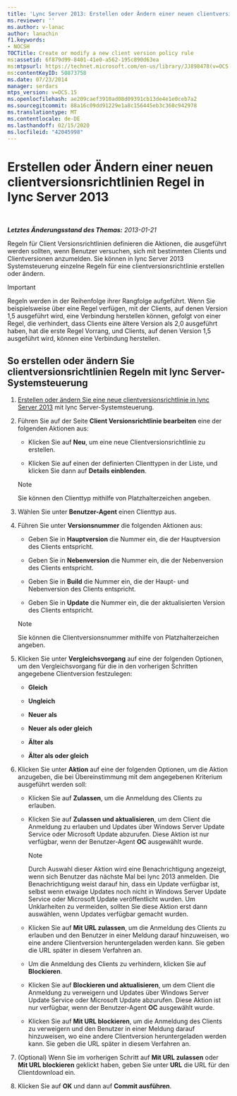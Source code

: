 ```yaml
---
title: 'Lync Server 2013: Erstellen oder Ändern einer neuen clientversionsrichtlinien Regel'
ms.reviewer: ''
ms.author: v-lanac
author: lanachin
f1.keywords:
- NOCSH
TOCTitle: Create or modify a new client version policy rule
ms:assetid: 6f879d99-8401-41e0-a562-195c890d63ea
ms:mtpsurl: https://technet.microsoft.com/en-us/library/JJ898478(v=OCS.15)
ms:contentKeyID: 50873758
ms.date: 07/23/2014
manager: serdars
mtps_version: v=OCS.15
ms.openlocfilehash: ae209caef3910ad08d09391cb13de4e1e0ceb7a2
ms.sourcegitcommit: 88a16c09dd91229e1a8c156445eb3c360c942978
ms.translationtype: MT
ms.contentlocale: de-DE
ms.lasthandoff: 02/15/2020
ms.locfileid: "42045998"
---
```

<div data-xmlns="http://www.w3.org/1999/xhtml">

<div class="topic" data-xmlns="http://www.w3.org/1999/xhtml" data-msxsl="urn:schemas-microsoft-com:xslt" data-cs="http://msdn.microsoft.com/">

<div data-asp="http://msdn2.microsoft.com/asp">

# <a name="create-or-modify-a-new-client-version-policy-rule-in-lync-server-2013"></a>Erstellen oder Ändern einer neuen clientversionsrichtlinien Regel in lync Server 2013

</div>

<div id="mainSection">

<div id="mainBody">

<span> </span>

_**Letztes Änderungsstand des Themas:** 2013-01-21_

Regeln für Client Versionsrichtlinien definieren die Aktionen, die ausgeführt werden sollten, wenn Benutzer versuchen, sich mit bestimmten Clients und Clientversionen anzumelden. Sie können in lync Server 2013 Systemsteuerung einzelne Regeln für eine clientversionsrichtlinie erstellen oder ändern.

<div>


> [!IMPORTANT]  
> Regeln werden in der Reihenfolge ihrer Rangfolge aufgeführt. Wenn Sie beispielsweise über eine Regel verfügen, mit der Clients, auf denen Version 1,5 ausgeführt wird, eine Verbindung herstellen können, gefolgt von einer Regel, die verhindert, dass Clients eine ältere Version als 2,0 ausgeführt haben, hat die erste Regel Vorrang, und Clients, auf denen Version 1,5 ausgeführt wird, können eine Verbindung herstellen.



</div>

<div>

## <a name="to-create-or-modify-client-version-policy-rules-with-lync-server-control-panel"></a>So erstellen oder ändern Sie clientversionsrichtlinien Regeln mit lync Server-Systemsteuerung

1.  [Erstellen oder ändern Sie eine neue clientversionsrichtlinie in lync Server 2013](lync-server-2013-create-or-modify-a-new-client-version-policy.md) mit lync Server-Systemsteuerung.

2.  Führen Sie auf der Seite **Client Versionsrichtlinie bearbeiten** eine der folgenden Aktionen aus:
    
      - Klicken Sie auf **Neu**, um eine neue Clientversionsrichtlinie zu erstellen.
    
      - Klicken Sie auf einen der definierten Clienttypen in der Liste, und klicken Sie dann auf **Details einblenden**.
    
    <div>
    

    > [!NOTE]  
    > Sie können den Clienttyp mithilfe von Platzhalterzeichen angeben.

    
    </div>

3.  Wählen Sie unter **Benutzer-Agent** einen Clienttyp aus.

4.  Führen Sie unter **Versionsnummer** die folgenden Aktionen aus:
    
      - Geben Sie in **Hauptversion** die Nummer ein, die der Hauptversion des Clients entspricht.
    
      - Geben Sie in **Nebenversion** die Nummer ein, die der Nebenversion des Clients entspricht.
    
      - Geben Sie in **Build** die Nummer ein, die der Haupt- und Nebenversion des Clients entspricht.
    
      - Geben Sie in **Update** die Nummer ein, die der aktualisierten Version des Clients entspricht.
    
    <div>
    

    > [!NOTE]  
    > Sie können die Clientversionsnummer mithilfe von Platzhalterzeichen angeben.

    
    </div>

5.  Klicken Sie unter **Vergleichsvorgang** auf eine der folgenden Optionen, um den Vergleichsvorgang für die in den vorherigen Schritten angegebene Clientversion festzulegen:
    
      - **Gleich**
    
      - **Ungleich**
    
      - **Neuer als**
    
      - **Neuer als oder gleich**
    
      - **Älter als**
    
      - **Älter als oder gleich**

6.  Klicken Sie unter **Aktion** auf eine der folgenden Optionen, um die Aktion anzugeben, die bei Übereinstimmung mit dem angegebenen Kriterium ausgeführt werden soll:
    
      - Klicken Sie auf **Zulassen**, um die Anmeldung des Clients zu erlauben.
    
      - Klicken Sie auf **Zulassen und aktualisieren**, um dem Client die Anmeldung zu erlauben und Updates über Windows Server Update Service oder Microsoft Update abzurufen. Diese Aktion ist nur verfügbar, wenn der Benutzer-Agent **OC** ausgewählt wurde.
        
        <div>
        

        > [!NOTE]  
        > Durch Auswahl dieser Aktion wird eine Benachrichtigung angezeigt, wenn sich Benutzer das nächste Mal bei lync 2013 anmelden. Die Benachrichtigung weist darauf hin, dass ein Update verfügbar ist, selbst wenn etwaige Updates noch nicht in Windows Server Update Service oder Microsoft Update veröffentlicht wurden. Um Unklarheiten zu vermeiden, sollten Sie diese Aktion erst dann auswählen, wenn Updates verfügbar gemacht wurden.

        
        </div>
    
      - Klicken Sie auf **Mit URL zulassen**, um die Anmeldung des Clients zu erlauben und den Benutzer in einer Meldung darauf hinzuweisen, wo eine andere Clientversion heruntergeladen werden kann. Sie geben die URL später in diesem Verfahren an.
    
      - Um die Anmeldung des Clients zu verhindern, klicken Sie auf **Blockieren**.
    
      - Klicken Sie auf **Blockieren und aktualisieren**, um dem Client die Anmeldung zu verweigern und Updates über Windows Server Update Service oder Microsoft Update abzurufen. Diese Aktion ist nur verfügbar, wenn der Benutzer-Agent **OC** ausgewählt wurde.
    
      - Klicken Sie auf **Mit URL blockieren**, um die Anmeldung des Clients zu verweigern und den Benutzer in einer Meldung darauf hinzuweisen, wo eine andere Clientversion heruntergeladen werden kann. Sie geben die URL später in diesem Verfahren an.

7.  (Optional) Wenn Sie im vorherigen Schritt auf **Mit URL zulassen** oder **Mit URL blockieren** geklickt haben, geben Sie unter **URL** die URL für den Clientdownload ein.

8.  Klicken Sie auf **OK** und dann auf **Commit ausführen**.

</div>

</div>

<span> </span>

</div>

</div>

</div>

